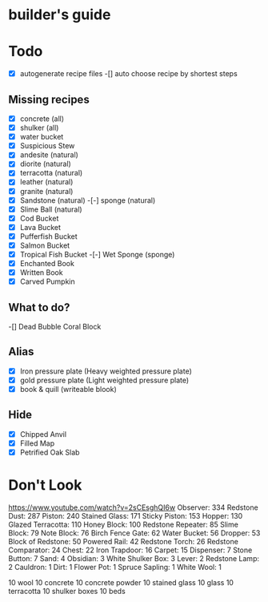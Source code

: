 # builder's guide

# Todo
-[x] autogenerate recipe files
-[] auto choose recipe by shortest steps

## Missing recipes
-[x] concrete (all)
-[x] shulker (all)
-[x] water bucket
-[x] Suspicious Stew
-[x] andesite (natural)
-[x] diorite (natural)
-[x] terracotta (natural)
-[x] leather (natural)
-[x] granite (natural)
-[x] Sandstone (natural)
-[-] sponge (natural)
-[x] Slime Ball (natural)
-[x] Cod Bucket
-[x] Lava Bucket
-[x] Pufferfish Bucket
-[x] Salmon Bucket
-[x] Tropical Fish Bucket
-[-] Wet Sponge (sponge)
-[x] Enchanted Book
-[x] Written Book
-[x] Carved Pumpkin

## What to do?
-[] Dead Bubble Coral Block

## Alias
-[x] Iron pressure plate (Heavy weighted pressure plate)
-[x] gold pressure plate (Light weighted pressure plate)
-[x] book & quill (writeable blook)

## Hide
-[x] Chipped Anvil
-[x] Filled Map
-[x] Petrified Oak Slab

# Don't Look
https://www.youtube.com/watch?v=2sCEsghQI6w
Observer: 334
Redstone Dust: 287
Piston: 240
Stained Glass: 171
Sticky Piston: 153
Hopper: 130
Glazed Terracotta: 110
Honey Block: 100
Redstone Repeater: 85
Slime Block: 79
Note Block: 76
Birch Fence Gate: 62
Water Bucket: 56
Dropper: 53
Block of Redstone: 50
Powered Rail: 42
Redstone Torch: 26
Redstone Comparator: 24
Chest: 22
Iron Trapdoor: 16
Carpet: 15
Dispenser: 7
Stone Button: 7
Sand: 4
Obsidian: 3
White Shulker Box: 3
Lever: 2
Redstone Lamp: 2
Cauldron: 1
Dirt: 1
Flower Pot: 1
Spruce Sapling: 1
White Wool: 1


10 wool
10 concrete
10 concrete powder
10 stained glass
10 glass
10 terracotta
10 shulker boxes
10 beds
